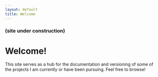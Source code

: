 ```yaml
---
layout: default
title: Welcome
---
```

### (site under construction)
# Welcome!

This site serves as a hub for the documentation and versioning of some of the projects I am currently or have been pursuing. Feel free to browse!

